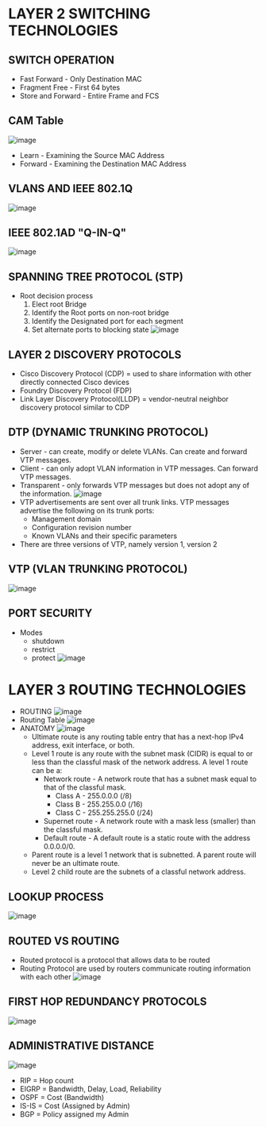 # LAYER 2 SWITCHING TECHNOLOGIES

## SWITCH OPERATION
- Fast Forward - Only Destination MAC
- Fragment Free - First 64 bytes
- Store and Forward - Entire Frame and FCS

## CAM Table
![image](https://github.com/TJClarke58/Networking.md/assets/140441047/2d459b3a-933d-468b-97d2-07daf22bb819)
- Learn - Examining the Source MAC Address
- Forward - Examining the Destination MAC Address

## VLANS AND IEEE 802.1Q
![image](https://github.com/TJClarke58/Networking.md/assets/140441047/82ee03d9-e37a-406e-ba43-b51fd745cb18)

## IEEE 802.1AD "Q-IN-Q"
![image](https://github.com/TJClarke58/Networking.md/assets/140441047/8e2f29c7-f0b0-46e0-a009-e402c72f5f87)

## SPANNING TREE PROTOCOL (STP)
- Root decision process
  1. Elect root Bridge
  2. Identify the Root ports on non-root bridge
  3. Identify the Designated port for each segment
  4. Set alternate ports to blocking state
![image](https://github.com/TJClarke58/Networking.md/assets/140441047/16830423-faf8-4ee3-ba3f-7434fba5903f)

## LAYER 2 DISCOVERY PROTOCOLS
- Cisco Discovery Protocol (CDP) = used to share information with other directly connected Cisco devices
- Foundry Discovery Protocol (FDP)
- Link Layer Discovery Protocol(LLDP) = vendor-neutral neighbor discovery protocol similar to CDP

## DTP (DYNAMIC TRUNKING PROTOCOL)
- Server - can create, modify or delete VLANs. Can create and forward VTP messages.
- Client - can only adopt VLAN information in VTP messages. Can forward VTP messages.
- Transparent - only forwards VTP messages but does not adopt any of the information.
![image](https://github.com/TJClarke58/Networking.md/assets/140441047/7b2ae681-77bc-43bd-80d4-9d59fff35ac7)
- VTP advertisements are sent over all trunk links. VTP messages advertise the following on its trunk ports:
  - Management domain
  - Configuration revision number
  - Known VLANs and their specific parameters
- There are three versions of VTP, namely version 1, version 2

## VTP (VLAN TRUNKING PROTOCOL)
![image](https://github.com/TJClarke58/Networking.md/assets/140441047/1e088136-b55d-4b35-a3b9-ca22d0490280)

## PORT SECURITY
- Modes
  - shutdown
  - restrict
  - protect
![image](https://github.com/TJClarke58/Networking.md/assets/140441047/80972f2e-906b-40c8-a986-4c84ecc46b00)

# LAYER 3 ROUTING TECHNOLOGIES
- ROUTING
![image](https://github.com/TJClarke58/Networking.md/assets/140441047/b9c610ad-437f-444b-9902-2d04ce4cfc27)
- Routing Table
![image](https://github.com/TJClarke58/Networking.md/assets/140441047/2162de72-4aa2-4db1-9a27-e52aa11705c3)
- ANATOMY
![image](https://github.com/TJClarke58/Networking.md/assets/140441047/192b0082-f337-422f-88ce-45678e08e000)
  - Ultimate route is any routing table entry that has a next-hop IPv4 address, exit interface, or both.
  - Level 1 route is any route with the subnet mask (CIDR) is equal to or less than the classful mask of the network address. A level 1 route can be a:
    - Network route - A network route that has a subnet mask equal to that of the classful mask.
      - Class A - 255.0.0.0 (/8)
      - Class B - 255.255.0.0 (/16)
      - Class C - 255.255.255.0 (/24)
    - Supernet route - A network route with a mask less (smaller) than the classful mask.
    - Default route - A default route is a static route with the address 0.0.0.0/0.
  - Parent route is a level 1 network that is subnetted. A parent route will never be an ultimate route.
  - Level 2 child route are the subnets of a classful network address.

## LOOKUP PROCESS 
![image](https://github.com/TJClarke58/Networking.md/assets/140441047/c3a3bc62-5ec0-4a7b-865a-657460cb67db)

## ROUTED VS ROUTING
- Routed protocol is a protocol that allows data to be routed
- Routing Protocol are used by routers communicate routing information with each other
![image](https://github.com/TJClarke58/Networking.md/assets/140441047/fc6c4ad0-b4a2-4caa-9d90-82937a161ba7)

## FIRST HOP REDUNDANCY PROTOCOLS
![image](https://github.com/TJClarke58/Networking.md/assets/140441047/0332b740-3150-4c0f-a1b1-0a3fe1b16985)

## ADMINISTRATIVE DISTANCE 
![image](https://github.com/TJClarke58/Networking.md/assets/140441047/da305137-12de-401d-a72f-749d5904b49b)
- RIP = Hop count
- EIGRP = Bandwidth, Delay, Load, Reliability
- OSPF = Cost (Bandwidth)
- IS-IS = Cost (Assigned by Admin)
- BGP = Policy assigned my Admin
